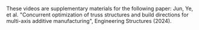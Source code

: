 These videos are supplementary materials for the following paper:
Jun, Ye, et al. "Concurrent optimization of truss structures and build directions for multi-axis additive manufacturing", Engineering Structures (2024).
